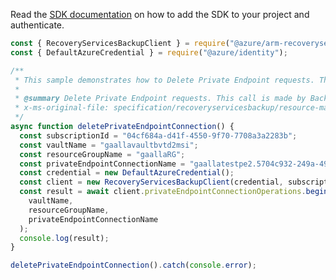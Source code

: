 Read the [SDK documentation](https://github.com/Azure/azure-sdk-for-js/blob/%40azure%2Farm-recoveryservicesbackup_8.1.1/sdk/recoveryservicesbackup/arm-recoveryservicesbackup/README.md) on how to add the SDK to your project and authenticate.

```javascript
const { RecoveryServicesBackupClient } = require("@azure/arm-recoveryservicesbackup");
const { DefaultAzureCredential } = require("@azure/identity");

/**
 * This sample demonstrates how to Delete Private Endpoint requests. This call is made by Backup Admin.
 *
 * @summary Delete Private Endpoint requests. This call is made by Backup Admin.
 * x-ms-original-file: specification/recoveryservicesbackup/resource-manager/Microsoft.RecoveryServices/stable/2021-12-01/examples/PrivateEndpointConnection/DeletePrivateEndpointConnection.json
 */
async function deletePrivateEndpointConnection() {
  const subscriptionId = "04cf684a-d41f-4550-9f70-7708a3a2283b";
  const vaultName = "gaallavaultbvtd2msi";
  const resourceGroupName = "gaallaRG";
  const privateEndpointConnectionName = "gaallatestpe2.5704c932-249a-490b-a142-1396838cd3b";
  const credential = new DefaultAzureCredential();
  const client = new RecoveryServicesBackupClient(credential, subscriptionId);
  const result = await client.privateEndpointConnectionOperations.beginDeleteAndWait(
    vaultName,
    resourceGroupName,
    privateEndpointConnectionName
  );
  console.log(result);
}

deletePrivateEndpointConnection().catch(console.error);
```
